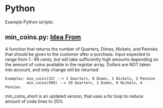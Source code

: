 # Python

Example Python scripts:

## min_coins.py: [Idea From](https://www.youtube.com/watch?v=HWW-jA6YjHk)
  A function that returns the number of Quarters, Dimes, Nickels, and Pennies that should be given to the customer after a purchase. Input expected to range from 1 : 99 cents, but will take sufficiently high amounts depending on the amount of coins available in the registar array. Dollars are NOT taken into account, and only change will be returned
  ```
  Examples: min_coins(33) --> 1 Quarters, 0 Dimes, 1 Nickels, 3 Pennies
            min_coins(999) --> 39 Quarters, 2 Dimes, 0 Nickels, 4 Pennies
  ```
min_coins_short is an updated version, that uses a for loop to reduce amount of code lines to 25%
